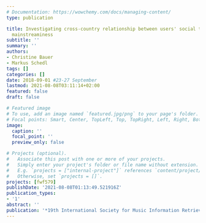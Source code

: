 ```yaml
---
# Documentation: https://wowchemy.com/docs/managing-content/
type: publication

title: Investigating cross-country relationship between users' social ties and music
  mainstreaminess
subtitle: ''
summary: ''
authors:
- Christine Bauer
- Markus Schedl
tags: []
categories: []
date: 2018-09-01 #23-27 September
lastmod: 2021-08-08T03:11:14+02:00
featured: false
draft: false

# Featured image
# To use, add an image named `featured.jpg/png` to your page's folder.
# Focal points: Smart, Center, TopLeft, Top, TopRight, Left, Right, BottomLeft, Bottom, BottomRight.
image:
  caption: ''
  focal_point: ''
  preview_only: false

# Projects (optional).
#   Associate this post with one or more of your projects.
#   Simply enter your project's folder or file name without extension.
#   E.g. `projects = ["internal-project"]` references `content/project/deep-learning/index.md`.
#   Otherwise, set `projects = []`.
projects: [fwf579]
publishDate: '2021-08-08T01:13:49.521916Z'
publication_types:
- '1'
abstract: ''
publication: '*19th International Society for Music Information Retrieval Conference*'
---
```


